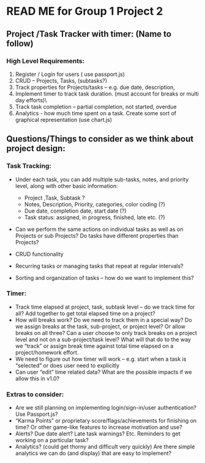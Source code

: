 # READ ME for Group 1 Project 2

## Project /Task Tracker with timer: (Name to follow)

### High Level Requirements: 

1.	Register / Login for users ( use passport.js)
2.	CRUD – Projects, Tasks, (subtasks?)
3.	Track properties for Projects/tasks – e.g. due date, description, 
4.	Implement timer to track task duration.  (must account for breaks or multi day efforts)\
5.	Track task completion – partial completion, not started, overdue
6.	Analytics -  how much time spent on a task. Create some sort of graphical representation (use chart.js)

## Questions/Things to consider as we think about project design:

### Task Tracking:

- Under each task, you can add multiple sub-tasks, notes, and priority level, along with other basic information: 
  - Project ,Task, Subtask ?
  -	Notes, Description, Priority, categories, color coding (?) 
  -	Due date, completion date, start date (?)
  -	Task status: assigned, in progress, finished, late etc. (?) 
  
-	Can we perform the same actions on individual tasks as well as on Projects or sub Projects? Do tasks have different properties than Projects? 
-	CRUD functionality
-	Recurring tasks or managing tasks that repeat at regular intervals?
-	Sorting and organization of tasks – how do we want to implement this? 

### Timer: 

-	Track time elapsed at project, task, subtask level – do we track time for all? Add together to get total elapsed time on a project?
-	How will breaks work?  Do we need to track them in a special way?  Do we assign breaks at the task, sub-project, or project level? Or allow breaks on all three?  Can a user choose to only track breaks on a project level and not on a sub-project/task level? What will that do to the way we “track” or assign break time against total time elapsed on a project/homework effort. 
-	We need to figure out how timer will work – e.g. start when a task is “selected” or does user need to explicitly 
-	Can user “edit” time related data? What are the possible impacts if we allow this in v1.0?  

### Extras to consider:

-	Are we still planning on implementing login/sign-in/user authentication? Use Passport.js? 
-	“Karma Points” or proprietary score/flags/achievements for finishing on time? Or other game-like features to increase motivation and use?
-	Alerts? Due date alert? Late task warnings? Etc. Reminders to get working on a particular task?
-	Analytics? (could get thorny and difficult very quickly) Are there simple analytics we can do (and display) that are easy to implement?

